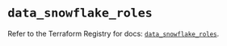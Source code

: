 # `data_snowflake_roles`

Refer to the Terraform Registry for docs: [`data_snowflake_roles`](https://registry.terraform.io/providers/snowflake-labs/snowflake/0.92.0/docs/data-sources/roles).
